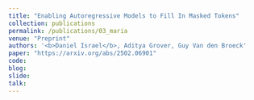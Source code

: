 ```yaml
---
title: "Enabling Autoregressive Models to Fill In Masked Tokens"
collection: publications
permalink: /publications/03_maria
venue: "Preprint"
authors: '<b>Daniel Israel</b>, Aditya Grover, Guy Van den Broeck'
paper: "https://arxiv.org/abs/2502.06901"
code:
blog:
slide:
talk:
---
```

